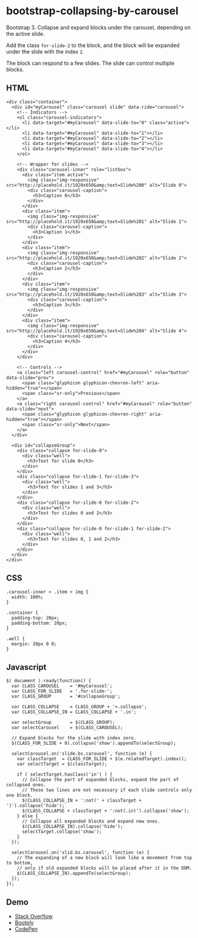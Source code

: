 # bootstrap-collapsing-by-carousel
Bootstrap 3. Collapse and expand blocks under the carousel, depending on the active slide.

Add the class `for-slide-2` to the block, and the block will be expanded under the slide with the index `2`. 

The block can respond to a few slides. The slide can control multiple blocks.

## HTML

    <div class="container">
      <div id="myCarousel" class="carousel slide" data-ride="carousel">
        <!-- Indicators -->
        <ol class="carousel-indicators">
          <li data-target="#myCarousel" data-slide-to="0" class="active"></li>
          <li data-target="#myCarousel" data-slide-to="1"></li>
          <li data-target="#myCarousel" data-slide-to="2"></li>
          <li data-target="#myCarousel" data-slide-to="3"></li>
          <li data-target="#myCarousel" data-slide-to="4"></li>
        </ol>
    
        <!-- Wrapper for slides -->
        <div class="carousel-inner" role="listbox">
          <div class="item active">
            <img class="img-responsive" src="http://placehold.it/1920x650&amp;text=Slide%200" alt="Slide 0">
            <div class="carousel-caption">
              <h3>Caption 0</h3>
            </div>
          </div>
          <div class="item">
            <img class="img-responsive" src="http://placehold.it/1920x650&amp;text=Slide%201" alt="Slide 1">
            <div class="carousel-caption">
              <h3>Caption 1</h3>
            </div>
          </div>
          <div class="item">
            <img class="img-responsive" src="http://placehold.it/1920x650&amp;text=Slide%202" alt="Slide 2">
            <div class="carousel-caption">
              <h3>Caption 2</h3>
            </div>
          </div>
          <div class="item">
            <img class="img-responsive" src="http://placehold.it/1920x650&amp;text=Slide%203" alt="Slide 3">
            <div class="carousel-caption">
              <h3>Caption 3</h3>
            </div>
          </div>
          <div class="item">
            <img class="img-responsive" src="http://placehold.it/1920x650&amp;text=Slide%204" alt="Slide 4">
            <div class="carousel-caption">
              <h3>Caption 4</h3>
            </div>
          </div>
        </div>
    
        <!-- Controls -->
        <a class="left carousel-control" href="#myCarousel" role="button" data-slide="prev">
          <span class="glyphicon glyphicon-chevron-left" aria-hidden="true"></span>
          <span class="sr-only">Previous</span>
        </a>
        <a class="right carousel-control" href="#myCarousel" role="button" data-slide="next">
          <span class="glyphicon glyphicon-chevron-right" aria-hidden="true"></span>
          <span class="sr-only">Next</span>
        </a>
      </div>
    
      <div id="collapseGroup">
        <div class="collapse for-slide-0">
          <div class="well">
            <h3>Text for slide 0</h3>
          </div>
        </div>
        <div class="collapse for-slide-1 for-slide-3">
          <div class="well">
            <h3>Text for slides 1 and 3</h3>
          </div>
        </div>
        <div class="collapse for-slide-0 for-slide-2">
          <div class="well">
            <h3>Text for slides 0 and 2</h3>
          </div>
        </div>
        <div class="collapse for-slide-0 for-slide-1 for-slide-2">
          <div class="well">
            <h3>Text for slides 0, 1 and 2</h3>
          </div>
        </div>
      </div>
    </div>

## CSS

    .carousel-inner > .item > img {
      width: 100%;
    }
    
    .container {
      padding-top: 20px;
      padding-bottom: 20px;
    }
    
    .well {
      margin: 20px 0 0;
    }

## Javascript

    $( document ).ready(function() {
      var CLASS_CAROUSEL    = '#myCarousel';
      var CLASS_FOR_SLIDE   = '.for-slide-';
      var CLASS_GROUP       = '#collapseGroup';
      
      var CLASS_COLLAPSE    = CLASS_GROUP + '>.collapse';
      var CLASS_COLLAPSE_IN = CLASS_COLLAPSE + '.in';
    
      var selectGroup       = $(CLASS_GROUP); 
      var selectCarousel    = $(CLASS_CAROUSEL);
    
      // Expand blocks for the slide with index zero.
      $(CLASS_FOR_SLIDE + 0).collapse('show').appendTo(selectGroup);
        
      selectCarousel.on('slide.bs.carousel', function (e) {
        var classTarget  = CLASS_FOR_SLIDE + $(e.relatedTarget).index();
        var selectTarget = $(classTarget);
        
        if ( selectTarget.hasClass('in') ) {
          // Collapse the part of expanded blocks, expand the part of collapsed ones.
          // These two lines are not necessary if each slide controls only one block.
          $(CLASS_COLLAPSE_IN + ':not(' + classTarget + ')').collapse('hide');
          $(CLASS_COLLAPSE + classTarget + ':not(.in)').collapse('show');
        } else {
          // Collapse all expanded blocks and expand new ones.
          $(CLASS_COLLAPSE_IN).collapse('hide');
          selectTarget.collapse('show');
        }
      });
      
      selectCarousel.on('slid.bs.carousel', function (e) {
        // The expanding of a new block will look like a movement from top to bottom,
        // only if old expanded blocks will be placed after it in the DOM.
        $(CLASS_COLLAPSE_IN).appendTo(selectGroup);
      });
    });

## Demo

* [Stack Overflow](http://stackoverflow.com/questions/37265371)
* [Bootply](http://www.bootply.com/0yR7QTvNNw)
* [CodePen](http://codepen.io/glebkema/pen/PNrBbX)
